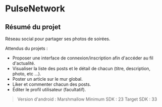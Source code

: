 # PulseNetwork

## Résumé du projet

Réseau social pour partager ses photos de soirées.

Attendus du projets :
- Proposer une interface de connexion/inscription afin d'accéder au fil d'actualité.
- Visualiser la liste des posts et le détail de chacun (titre, description, photo, etc ...).
- Poster un article sur le mur global.
- Liker et commenter chacun des posts.
- Éditer le profil utilisateur (facultatif).

> Version d'android : Marshmallow
> Minimum SDK : 23
> Target SDK : 33
